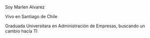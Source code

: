 Soy Marlen Alvarez

Vivo en Santiago de Chile

Graduada Universitara en Administración de Empresas, buscando un cambio hacía TI


